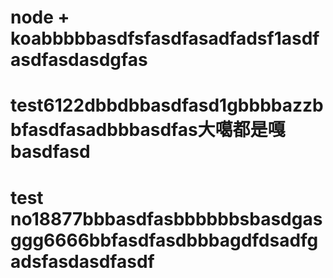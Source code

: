 # node + koabbbbbasdfsfasdfasadfadsf1asdfasdfasdasdgfas
# test6122dbbdbbasdfasd1gbbbbazzbbfasdfasadbbbasdfas大噶都是嘎basdfasd
# test no18877bbbasdfasbbbbbbsbasdgasggg6666bbfasdfasdbbbagdfdsadfgadsfasdasdfasdf